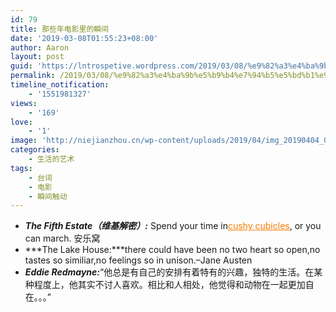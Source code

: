 ```yaml
---
id: 79
title: 那些年电影里的瞬间
date: '2019-03-08T01:55:23+08:00'
author: Aaron
layout: post
guid: 'https://lntrospetive.wordpress.com/2019/03/08/%e9%82%a3%e4%ba%9b%e5%b9%b4%e7%94%b5%e5%bd%b1%e9%87%8c%e7%9a%84%e7%9e%ac%e9%97%b4/'
permalink: /2019/03/08/%e9%82%a3%e4%ba%9b%e5%b9%b4%e7%94%b5%e5%bd%b1%e9%87%8c%e7%9a%84%e7%9e%ac%e9%97%b4/
timeline_notification:
    - '1551981327'
views:
    - '169'
love:
    - '1'
image: 'http://niejianzhou.cn/wp-content/uploads/2019/04/img_20190404_080243.jpg'
categories:
    - 生活的艺术
tags:
    - 台词
    - 电影
    - 瞬间触动
---
```


- ***The Fifth Estate（维基解密）:*** Spend your time in<span style="text-decoration:underline;color:rgb(250,122,0);">cushy cubicles</span>, or you can march. 安乐窝
- ***The Lake House:***there could have been no two heart so open,no tastes so similiar,no feelings so in unison.–Jane Austen
- ***Eddie Redmayne:***“他总是有自己的安排有着特有的兴趣，独特的生活。在某种程度上，他其实不讨人喜欢。相比和人相处，他觉得和动物在一起更加自在。。。”